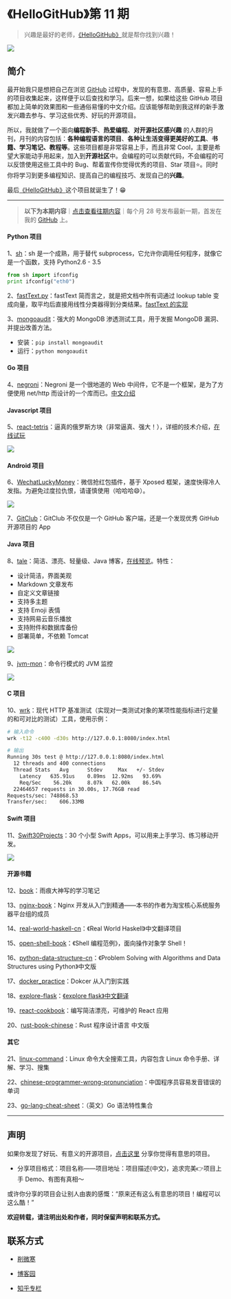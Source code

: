 # 《HelloGitHub》第 11 期
>兴趣是最好的老师，[《HelloGitHub》](https://github.com/521xueweihan/HelloGitHub)就是帮你找到兴趣！

![](https://github.com/521xueweihan/HelloGitHub/blob/master/01/img/hello-github.jpg)

## 简介
最开始我只是想把自己在浏览 [GitHub](https://github.com/) 过程中，发现的有意思、高质量、容易上手的项目收集起来，这样便于以后查找和学习。后来一想，如果给这些 GitHub 项目都加上简单的效果图和一些通俗易懂的中文介绍。应该能够帮助到我这样的新手激发兴趣去参与、学习这些优秀、好玩的开源项目。

所以，我就做了一个面向**编程新手**、**热爱编程**、**对开源社区感兴趣** 的人群的月刊，月刊的内容包括：**各种编程语言的项目**、**各种让生活变得更美好的工具**、**书籍、学习笔记、教程等**。这些项目都是非常容易上手，而且非常 Cool，主要是希望大家能动手用起来，加入到**开源社区**中。会编程的可以贡献代码，不会编程的可以反馈使用这些工具中的 Bug、帮着宣传你觉得优秀的项目、Star 项目⭐️。同时你将学习到更多编程知识、提高自己的编程技巧、发现自己的**兴趣**。

最后[《HelloGitHub》](https://github.com/521xueweihan/HelloGitHub)这个项目就诞生了！😁

---
>**以下为本期内容**｜[点击查看往期内容](https://github.com/521xueweihan/HelloGitHub)｜每个月 28 号发布最新一期，首发在我的 [GitHub](https://github.com/521xueweihan) 上。

#### Python 项目
1、[sh](https://github.com/amoffat/sh)：sh 是一个成熟，用于替代 subprocess，它允许你调用任何程序，就像它是一个函数，支持 Python2.6 - 3.5

```python
from sh import ifconfig
print ifconfig("eth0")
```

2、[fastText.py](https://github.com/salestock/fastText.py)：fastText 简而言之，就是把文档中所有词通过 lookup table 变成向量，取平均后直接用线性分类器得到分类结果。[fastText 的实现](https://www.zybuluo.com/Wayne-Z/note/460881)

3、[mongoaudit](https://github.com/stampery/mongoaudit)：强大的 MongoDB 渗透测试工具，用于发掘 MongoDB 漏洞、并提出改善方法。
- 安装：`pip install mongoaudit`
- 运行：`python mongoaudit`

#### Go 项目
4、[negroni](https://github.com/urfave/negroni)：Negroni 是一个很地道的 Web 中间件，它不是一个框架，是为了方便使用 net/http 而设计的一个库而已。[中文介绍](https://github.com/urfave/negroni/blob/master/translations/README_zh_cn.md)

#### Javascript 项目
5、[react-tetris](https://github.com/chvin/react-tetris)：逼真的俄罗斯方块（非常逼真、强大！），详细的技术介绍，[在线试玩](https://chvin.github.io/react-tetris/?lan=zh)

![](https://github.com/521xueweihan/HelloGitHub/blob/master/11/img/tetris.gif)

#### Android 项目
6、[WechatLuckyMoney](https://github.com/veryyoung/WechatLuckyMoney)：微信抢红包插件，基于 Xposed 框架，速度快得冷人发指。为避免过度拉仇恨，请谨慎使用（哈哈哈😄）。

![](https://github.com/521xueweihan/HelloGitHub/blob/master/11/img/wechatluckymoney.gif)

7、[GitClub](https://github.com/TellH/GitClub)：GitClub 不仅仅是一个 GitHub 客户端，还是一个发现优秀 GitHub 开源项目的 App

#### Java 项目
8、[tale](https://github.com/otale/tale)：简洁、漂亮、轻量级、Java 博客，[在线预览](https://tale.biezhi.me/)。特性：
- 设计简洁，界面美观
- Markdown 文章发布
- 自定义文章链接
- 支持多主题
- 支持 Emoji 表情
- 支持网易云音乐播放
- 支持附件和数据库备份
- 部署简单，不依赖 Tomcat

![](https://github.com/521xueweihan/HelloGitHub/blob/master/11/img/tale-show-min.png)

9、[jvm-mon](https://github.com/ajermakovics/jvm-mon)：命令行模式的 JVM 监控

![](https://github.com/521xueweihan/HelloGitHub/blob/master/11/img/jvm-show-min.png)

#### C 项目
10、[wrk](https://github.com/wg/wrk)：现代 HTTP 基准测试（实现对一类测试对象的某项性能指标进行定量的和可对比的测试）工具，使用示例：
```sh
# 输入命令
wrk -t12 -c400 -d30s http://127.0.0.1:8080/index.html

# 输出
Running 30s test @ http://127.0.0.1:8080/index.html
  12 threads and 400 connections
  Thread Stats   Avg      Stdev     Max   +/- Stdev
    Latency   635.91us    0.89ms  12.92ms   93.69%
    Req/Sec    56.20k     8.07k   62.00k    86.54%
  22464657 requests in 30.00s, 17.76GB read
Requests/sec: 748868.53
Transfer/sec:    606.33MB
```

#### Swift 项目
11、[Swift30Projects](https://github.com/soapyigu/Swift30Projects)：30 个小型 Swift Apps，可以用来上手学习、练习移动开发。

![](https://github.com/521xueweihan/HelloGitHub/blob/master/11/img/swift30projects-show-min.jpg)

#### 开源书籍
12、[book](https://github.com/qyuhen/book)：雨痕大神写的学习笔记

13、[nginx-book](https://github.com/taobao/nginx-book)：Nginx 开发从入门到精通——本书的作者为淘宝核心系统服务器平台组的成员

14、[real-world-haskell-cn](https://github.com/huangz1990/real-world-haskell-cn)：《Real World Haskell》中文翻译项目

15、[open-shell-book](https://github.com/tinyclub/open-shell-book)：《Shell 编程范例》，面向操作对象学 Shell！

16、[python-data-structure-cn](https://github.com/facert/python-data-structure-cn)：《Problem Solving with Algorithms and Data Structures using Python》中文版

17、[docker_practice](https://github.com/yeasy/docker_practice)：Dokcer 从入门到实践

18、[explore-flask](https://github.com/rpicard/explore-flask)：[《explore flask》中文翻译](https://spacewander.github.io/explore-flask-zh/index.html)

19、[react-cookbook](https://github.com/shimohq/react-cookbook)：编写简洁漂亮，可维护的 React 应用

20、[rust-book-chinese](https://github.com/KaiserY/rust-book-chinese)：Rust 程序设计语言 中文版

#### 其它
21、[linux-command](https://github.com/jaywcjlove/linux-command)：Linux 命令大全搜索工具，内容包含 Linux 命令手册、详解、学习、搜集

22、[chinese-programmer-wrong-pronunciation](https://github.com/shimohq/chinese-programmer-wrong-pronunciation)：中国程序员容易发音错误的单词

23、[go-lang-cheat-sheet](https://github.com/a8m/go-lang-cheat-sheet)：（英文）Go 语法特性集合

---


## 声明
如果你发现了好玩、有意义的开源项目，[点击这里](https://github.com/521xueweihan/HelloGitHub/issues/new) 分享你觉得有意思的项目。

- 分享项目格式：项目名称——项目地址：项目描述(中文)，追求完美👉项目上手 Demo、有图有真相～

或许你分享的项目会让别人由衷的感慨：“原来还有这么有意思的项目！编程可以这么酷！”

**欢迎转载，请注明出处和作者，同时保留声明和联系方式。**

## 联系方式
- [削微寒](https://github.com/521xueweihan)

- [博客园](http://www.cnblogs.com/xueweihan/)

- [知乎专栏](https://zhuanlan.zhihu.com/hellogithub)
